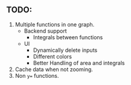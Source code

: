 ## TODO:
1. Multiple functions in one graph.
    - Backend support
        - Integrals between functions
    - UI
        - Dynamically delete inputs
        - Different colors
        - Better Handling of area and integrals
2. Cache data when not zooming.
3. Non `y=` functions.